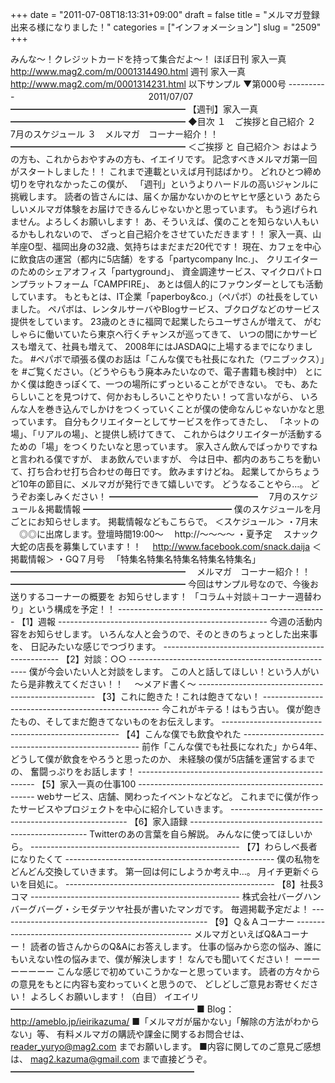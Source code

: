 +++
date = "2011-07-08T18:13:31+09:00"
draft = false
title = "メルマガ登録出来る様になりました！"
categories = ["インフォメーション"]
slug = "2509"
+++

みんな～！クレジットカードを持って集合だよ～！
ほぼ日刊 家入一真
<a href="http://www.mag2.com/m/0001314490.html " target="_blank">http://www.mag2.com/m/0001314490.html</a>
週刊 家入一真
<a href="http://www.mag2.com/m/0001314231.html" target="_blank">http://www.mag2.com/m/0001314231.html</a>
以下サンプル
▼第000号
&#45;&#45;&#45;&#45;&#45;&#45;&#45;&#45;&#45;&#45;
　　　　　　　　　　　　　　　2011/07/07
━━━━━━━━━━━━━━━━━━━━
【週刊】家入一真
━━━━━━━━━━━━━━━━━━━━
◆目次
１　ご挨拶と自己紹介
２　7月のスケジュール
３　メルマガ　コーナー紹介！！
━━━━━━━━━━━━━━━━━━━━
＜ご挨拶 と 自己紹介＞
おはようの方も、これからおやすみの方も、イエイリです。
記念すべきメルマガ第一回がスタートしました！！
これまで連載といえば月刊誌ばかり。
どれひとつ締め切りを守れなかったこの僕が、
「週刊」というよりハードルの高いジャンルに挑戦します。
読者の皆さんには、届くか届かないかのヒヤヒヤ感という
あたらしいメルマガ体験をお届けできるんじゃないかと思っています。
もう逃げられません。よろしくお願いします！
あ、そういえば、僕のことを知らない人もいるかもしれないので、
ざっと自己紹介をさせていただきます！！
家入一真、山羊座O型、福岡出身の32歳、気持ちはまだまだ20代です！
現在、カフェを中心に飲食店の運営（都内に5店舗）をする「partycompany Inc.」、
クリエイターのためのシェアオフィス「partyground」、
資金調達サービス、マイクロパトロンプラットフォーム「CAMPFIRE」、
あとは個人的にファウンダーとしても活動しています。
もともとは、IT企業「paperboy&co.」（ペパボ）の社長をしていました。
ペパボは、レンタルサーバやBlogサービス、ブクログなどのサービス提供をしています。
23歳のときに福岡で起業したらユーザさんが増えて、
がむしゃらに働いていたら東京へ行くチャンスが巡ってきて、
いつの間にかサービスも増えて、社員も増えて、
2008年にはJASDAQに上場するまでになりました。
#ペパボで頑張る僕のお話は「こんな僕でも社長になれた（ワニブックス）」を
#ご覧ください。（どうやらもう廃本みたいなので、電子書籍も検討中）
とにかく僕は飽きっぽくて、一つの場所にずっといることができない。
でも、あたらしいことを見つけて、何かおもしろいことやりたい！って言いながら、
いろんな人を巻き込んでしかけをつくっていくことが僕の使命なんじゃないかなと思っています。
自分もクリエイターとしてサービスを作ってきたし、
「ネットの場」、「リアルの場」、と提供し続けてきて、
これからはクリエイターが活動するための「場」をつくりたいなと思っています。
家入さん飲んでばっかりですねと言われる僕ですが、
まあ飲んでいますが、
今は日中、都内のあちこちを動いて、打ち合わせ打ち合わせの毎日です。
飲みますけどね。
起業してからちょうど10年の節目に、メルマガが発行できて嬉しいです。
どうなることやら…。
どうぞお楽しみください！
━━━━━━━━━━━━━━━━━
　7月のスケジュール＆掲載情報
━━━━━━━━━━━━━━━━━
僕のスケジュールを月ごとにお知らせします。
掲載情報などもこちらで。
＜スケジュール＞
・7月末
　◎◎に出席します。登壇時間19:00～
　http://～～～～
・夏予定
　スナック大蛇の店長を募集しています！！
　http://www.facebook.com/snack.daija
＜掲載情報＞
・GQ７月号
　「特集名特集名特集名特集名特集名」
━━━━━━━━━━━━━━━━━━━━
　メルマガ　コーナー紹介！！
━━━━━━━━━━━━━━━━━━━━
今回はサンプル号なので、今後お送りするコーナーの概要を
お知らせします！
「コラム＋対談＋コーナー週替わり」という構成を予定！！
&#45;&#45;&#45;&#45;&#45;&#45;&#45;&#45;&#45;&#45;&#45;&#45;&#45;&#45;&#45;&#45;&#45;&#45;&#45;&#45;&#45;&#45;&#45;&#45;&#45;&#45;&#45;&#45;&#45;&#45;&#45;&#45;&#45;&#45;&#45;&#45;&#45;&#45;&#45;&#45;&#45;&#45;&#45;&#45;&#45;&#45;&#45;&#45;&#45;&#45;--
【1】週報
&#45;&#45;&#45;&#45;&#45;&#45;&#45;&#45;&#45;&#45;&#45;&#45;&#45;&#45;&#45;&#45;&#45;&#45;&#45;&#45;&#45;&#45;&#45;&#45;&#45;&#45;&#45;&#45;&#45;&#45;&#45;&#45;&#45;&#45;&#45;&#45;&#45;&#45;&#45;&#45;&#45;&#45;&#45;&#45;&#45;&#45;&#45;&#45;&#45;&#45;--
今週の活動内容をお知らせします。
いろんな人と会うので、そのときのちょっとした出来事を、
日記みたいな感じでつづります。
&#45;&#45;&#45;&#45;&#45;&#45;&#45;&#45;&#45;&#45;&#45;&#45;&#45;&#45;&#45;&#45;&#45;&#45;&#45;&#45;&#45;&#45;&#45;&#45;&#45;&#45;&#45;&#45;&#45;&#45;&#45;&#45;&#45;&#45;&#45;&#45;&#45;&#45;&#45;&#45;&#45;&#45;&#45;&#45;&#45;&#45;&#45;&#45;&#45;&#45;--
【2】対談：○○
&#45;&#45;&#45;&#45;&#45;&#45;&#45;&#45;&#45;&#45;&#45;&#45;&#45;&#45;&#45;&#45;&#45;&#45;&#45;&#45;&#45;&#45;&#45;&#45;&#45;&#45;&#45;&#45;&#45;&#45;&#45;&#45;&#45;&#45;&#45;&#45;&#45;&#45;&#45;&#45;&#45;&#45;&#45;&#45;&#45;&#45;&#45;&#45;&#45;&#45;--
僕が今会いたい人と対談をします。
この人と話してほしい！という人がいたら是非教えてください！！
　～メアド書く～
&#45;&#45;&#45;&#45;&#45;&#45;&#45;&#45;&#45;&#45;&#45;&#45;&#45;&#45;&#45;&#45;&#45;&#45;&#45;&#45;&#45;&#45;&#45;&#45;&#45;&#45;&#45;&#45;&#45;&#45;&#45;&#45;&#45;&#45;&#45;&#45;&#45;&#45;&#45;&#45;&#45;&#45;&#45;&#45;&#45;&#45;&#45;&#45;&#45;&#45;--
【3】これに飽きた！これは飽きてない！
&#45;&#45;&#45;&#45;&#45;&#45;&#45;&#45;&#45;&#45;&#45;&#45;&#45;&#45;&#45;&#45;&#45;&#45;&#45;&#45;&#45;&#45;&#45;&#45;&#45;&#45;&#45;&#45;&#45;&#45;&#45;&#45;&#45;&#45;&#45;&#45;&#45;&#45;&#45;&#45;&#45;&#45;&#45;&#45;&#45;&#45;&#45;&#45;&#45;&#45;--
今これがキテる！はもう古い。
僕が飽きたもの、そしてまだ飽きてないものをお伝えします。
&#45;&#45;&#45;&#45;&#45;&#45;&#45;&#45;&#45;&#45;&#45;&#45;&#45;&#45;&#45;&#45;&#45;&#45;&#45;&#45;&#45;&#45;&#45;&#45;&#45;&#45;&#45;&#45;&#45;&#45;&#45;&#45;&#45;&#45;&#45;&#45;&#45;&#45;&#45;&#45;&#45;&#45;&#45;&#45;&#45;&#45;&#45;&#45;&#45;&#45;--
【4】こんな僕でも飲食やれた
&#45;&#45;&#45;&#45;&#45;&#45;&#45;&#45;&#45;&#45;&#45;&#45;&#45;&#45;&#45;&#45;&#45;&#45;&#45;&#45;&#45;&#45;&#45;&#45;&#45;&#45;&#45;&#45;&#45;&#45;&#45;&#45;&#45;&#45;&#45;&#45;&#45;&#45;&#45;&#45;&#45;&#45;&#45;&#45;&#45;&#45;&#45;&#45;&#45;&#45;--
前作「こんな僕でも社長になれた」から4年、
どうして僕が飲食をやろうと思ったのか、
未経験の僕が5店舗を運営するまでの、
奮闘っぷりをお話します！
&#45;&#45;&#45;&#45;&#45;&#45;&#45;&#45;&#45;&#45;&#45;&#45;&#45;&#45;&#45;&#45;&#45;&#45;&#45;&#45;&#45;&#45;&#45;&#45;&#45;&#45;&#45;&#45;&#45;&#45;&#45;&#45;&#45;&#45;&#45;&#45;&#45;&#45;&#45;&#45;&#45;&#45;&#45;&#45;&#45;&#45;&#45;&#45;&#45;&#45;--
【5】家入一真の仕事100
&#45;&#45;&#45;&#45;&#45;&#45;&#45;&#45;&#45;&#45;&#45;&#45;&#45;&#45;&#45;&#45;&#45;&#45;&#45;&#45;&#45;&#45;&#45;&#45;&#45;&#45;&#45;&#45;&#45;&#45;&#45;&#45;&#45;&#45;&#45;&#45;&#45;&#45;&#45;&#45;&#45;&#45;&#45;&#45;&#45;&#45;&#45;&#45;&#45;&#45;--
webサービス、店舗、関わったイベントなどなど。
これまでに僕が作ったサービスやプロジェクトを中心に紹介していきます。
&#45;&#45;&#45;&#45;&#45;&#45;&#45;&#45;&#45;&#45;&#45;&#45;&#45;&#45;&#45;&#45;&#45;&#45;&#45;&#45;&#45;&#45;&#45;&#45;&#45;&#45;&#45;&#45;&#45;&#45;&#45;&#45;&#45;&#45;&#45;&#45;&#45;&#45;&#45;&#45;&#45;&#45;&#45;&#45;&#45;&#45;&#45;&#45;&#45;&#45;--
【6】家入語録
&#45;&#45;&#45;&#45;&#45;&#45;&#45;&#45;&#45;&#45;&#45;&#45;&#45;&#45;&#45;&#45;&#45;&#45;&#45;&#45;&#45;&#45;&#45;&#45;&#45;&#45;&#45;&#45;&#45;&#45;&#45;&#45;&#45;&#45;&#45;&#45;&#45;&#45;&#45;&#45;&#45;&#45;&#45;&#45;&#45;&#45;&#45;&#45;&#45;&#45;--
Twitterのあの言葉を自ら解説。
みんなに使ってほしいから。
&#45;&#45;&#45;&#45;&#45;&#45;&#45;&#45;&#45;&#45;&#45;&#45;&#45;&#45;&#45;&#45;&#45;&#45;&#45;&#45;&#45;&#45;&#45;&#45;&#45;&#45;&#45;&#45;&#45;&#45;&#45;&#45;&#45;&#45;&#45;&#45;&#45;&#45;&#45;&#45;&#45;&#45;&#45;&#45;&#45;&#45;&#45;&#45;&#45;&#45;--
【7】わらしべ長者になりたくて
&#45;&#45;&#45;&#45;&#45;&#45;&#45;&#45;&#45;&#45;&#45;&#45;&#45;&#45;&#45;&#45;&#45;&#45;&#45;&#45;&#45;&#45;&#45;&#45;&#45;&#45;&#45;&#45;&#45;&#45;&#45;&#45;&#45;&#45;&#45;&#45;&#45;&#45;&#45;&#45;&#45;&#45;&#45;&#45;&#45;&#45;&#45;&#45;&#45;&#45;--
僕の私物をどんどん交換していきます。
第一回は何にしようか考え中…。
月イチ更新ぐらいを目処に。
&#45;&#45;&#45;&#45;&#45;&#45;&#45;&#45;&#45;&#45;&#45;&#45;&#45;&#45;&#45;&#45;&#45;&#45;&#45;&#45;&#45;&#45;&#45;&#45;&#45;&#45;&#45;&#45;&#45;&#45;&#45;&#45;&#45;&#45;&#45;&#45;&#45;&#45;&#45;&#45;&#45;&#45;&#45;&#45;&#45;&#45;&#45;&#45;&#45;&#45;--
【8】社長3コマ
&#45;&#45;&#45;&#45;&#45;&#45;&#45;&#45;&#45;&#45;&#45;&#45;&#45;&#45;&#45;&#45;&#45;&#45;&#45;&#45;&#45;&#45;&#45;&#45;&#45;&#45;&#45;&#45;&#45;&#45;&#45;&#45;&#45;&#45;&#45;&#45;&#45;&#45;&#45;&#45;&#45;&#45;&#45;&#45;&#45;&#45;&#45;&#45;&#45;&#45;--
株式会社バーグハンバーグバーグ・シモダテツヤ社長が書いたマンガです。
毎週掲載予定だよ！
&#45;&#45;&#45;&#45;&#45;&#45;&#45;&#45;&#45;&#45;&#45;&#45;&#45;&#45;&#45;&#45;&#45;&#45;&#45;&#45;&#45;&#45;&#45;&#45;&#45;&#45;&#45;&#45;&#45;&#45;&#45;&#45;&#45;&#45;&#45;&#45;&#45;&#45;&#45;&#45;&#45;&#45;&#45;&#45;&#45;&#45;&#45;&#45;&#45;&#45;--
【9】Ｑ＆Ａコーナー
&#45;&#45;&#45;&#45;&#45;&#45;&#45;&#45;&#45;&#45;&#45;&#45;&#45;&#45;&#45;&#45;&#45;&#45;&#45;&#45;&#45;&#45;&#45;&#45;&#45;&#45;&#45;&#45;&#45;&#45;&#45;&#45;&#45;&#45;&#45;&#45;&#45;&#45;&#45;&#45;&#45;&#45;&#45;&#45;&#45;&#45;&#45;&#45;&#45;&#45;--
メルマガといえばQ&Aコーナー！
読者の皆さんからのQ&Aにお答えします。
仕事の悩みから恋の悩み、誰にもいえない性の悩みまで、僕が解決します！
なんでも聞いてください！
ーーーーーーーー
こんな感じで初めていこうかなーと思っています。
読者の方々からの意見をもとに内容も変わっていくと思うので、
どしどしご意見お寄せください！
よろしくお願いします！（白目）
イエイリ
━━━━━━━━━━━━━━━━━━━━━
■ Blog：http://ameblo.jp/ieirikazuma/
■「メルマガが届かない」「解除の方法がわからない」等、
有料メルマガの購読や課金に関するお問合せは、
reader_yuryo@mag2.com までお願いします。
■内容に関してのご意見ご感想は、
mag2.kazuma@gmail.com まで直接どうぞ。
━━━━━━━━━━━━━━━━━━━━━
